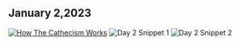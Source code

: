 ## January 2,2023

[![How The Cathecism Works](https://raw.githubusercontent.com/linusjf/CIAY/main/January/jpgs/Day002.jpg)](https://youtu.be/lSyMNeL7Fz0 "How The Cathecism Works")
![Day 2 Snippet 1](https://raw.githubusercontent.com/linusjf/CIAY/main/January/jpgs/Day2Snippet1.jpg)
![Day 2 Snippet 2](https://raw.githubusercontent.com/linusjf/CIAY/main/January/jpgs/Day2Snippet2.jpg)
